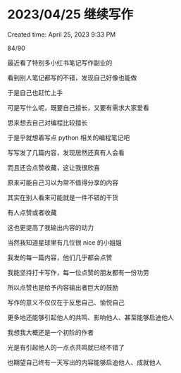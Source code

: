 # 2023/04/25 继续写作

Created time: April 25, 2023 9:33 PM

84/90

最近看了特别多小红书笔记写作副业的

看到别人笔记都写的不错，发现自己好像也能做

于是自己也赶忙上手

可是写什么呢，既要自己擅长，又要有需求大家爱看

思来想去自己对编程比较擅长

于是乎就想着写点 python 相关的编程笔记吧

写写发了几篇内容，发现居然还真有人会看

而且还会点赞收藏，这让我很欣喜

原来可能自己习以为常不值得分享的内容

其实在别人看来可能就是一件不错的干货

有人点赞或者收藏

这也更提高了我输出内容的动力

当然我知道星球里有几位很 nice 的小姐姐

我发的每一篇内容，他们几乎都会点赞

我能坚持打卡写作，每一位点赞的朋友都有一份功劳

所以点赞也是给予内容输出者巨大的鼓励

写作的意义不仅仅在于反思自己、愉悦自己

更多地还能够引起他人的共鸣、影响他人、甚至能够启迪他人

我想我大概还是一个初阶的作者

光是有引起他人的一点点共鸣就已经不错了

也期望自己终有一天写出的内容能够启迪他人、成就他人